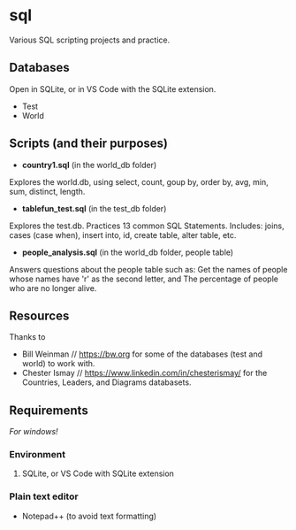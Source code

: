 # sql
Various SQL scripting projects and practice. 

## Databases
Open in SQLite, or in VS Code with the SQLite extension. 
- Test
- World

## Scripts (and their purposes)
- **country1.sql** (in the world_db folder)

Explores the world.db, using select, count, goup by, order by, avg, min, sum, distinct, length.

- **tablefun_test.sql** (in the test_db folder)

Explores the test.db.
Practices 13 common SQL Statements. Includes: joins, cases (case when), insert into, id, create table, alter table, etc. 

- **people_analysis.sql** (in the world_db folder, people table)

Answers questions about the people table such as:
Get the names of people whose names have 'r' as the second letter, and The percentage of people who are no longer alive.

## Resources
Thanks to 
- Bill Weinman // https://bw.org for some of the databases (test and world) to work with.
- Chester Ismay // https://www.linkedin.com/in/chesterismay/ for the Countries, Leaders, and Diagrams databasets.

## Requirements
*For windows!*

### Environment
1. SQLite, or VS Code with SQLite extension

### Plain text editor
- Notepad++ (to avoid text formatting)
